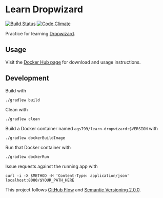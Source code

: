 # Learn Dropwizard
[![Build Status](https://circleci.com/gh/ags799/learn-dropwizard.svg?style=shield&circle-token=beac835a1c461670d578e3016d6b85581721e19f)](https://circleci.com/gh/ags799/learn-dropwizard)
[![Code Climate](https://codeclimate.com/github/ags799/learn-dropwizard/badges/gpa.svg)](https://codeclimate.com/github/ags799/learn-dropwizard)

Practice for learning [Dropwizard](http://dropwizard.io).

## Usage

Visit the [Docker Hub page](https://hub.docker.com/r/ags799/learn-dropwizard/) for
download and usage instructions.

## Development

Build with

    ./gradlew build

Clean with

    ./gradlew clean

Build a Docker container named
`ags799/learn-dropwizard:$VERSION` with

    ./gradlew dockerBuildImage

Run that Docker container with

    ./gradlew dockerRun

Issue requests against the running app with

    curl -i -X $METHOD -H 'Content-Type: application/json' localhost:8080/$YOUR_PATH_HERE

This project follows [GitHub Flow](https://guides.github.com/introduction/flow/)
and [Semantic Versioning 2.0.0](http://semver.org/).
